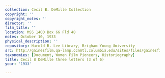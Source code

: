 ```yaml
---
collection: Cecil B. DeMille Collection
copyright: ''
copyright_notes: ''
director: ''
film_title: ''
location: MSS 1400 Box 66 Fld 40
notes: October 10, 1933
physical_description: ''
repository: Harold B. Lee Library, Brigham Young University
src: http://gainesfilm.qa-lamp.ccnmtl.columbia.edu/sites/files/gainesfilm/images/B_demille_1933_letters3.jpg
taxonomies: [Document, Women Film Pioneers, Historiography]
title: Cecil B DeMille three letters (3 of 6)
year: '1933'

---
```

